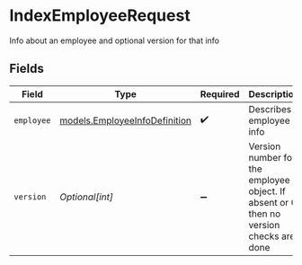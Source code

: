 # IndexEmployeeRequest

Info about an employee and optional version for that info


## Fields

| Field                                                                                  | Type                                                                                   | Required                                                                               | Description                                                                            |
| -------------------------------------------------------------------------------------- | -------------------------------------------------------------------------------------- | -------------------------------------------------------------------------------------- | -------------------------------------------------------------------------------------- |
| `employee`                                                                             | [models.EmployeeInfoDefinition](../models/employeeinfodefinition.md)                   | :heavy_check_mark:                                                                     | Describes employee info                                                                |
| `version`                                                                              | *Optional[int]*                                                                        | :heavy_minus_sign:                                                                     | Version number for the employee object. If absent or 0 then no version checks are done |